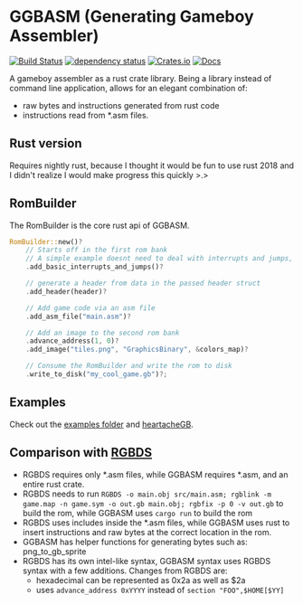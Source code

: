 # GGBASM (Generating Gameboy Assembler)
[![Build Status](https://travis-ci.org/rukai/ggbasm.svg?branch=master)](https://travis-ci.org/rukai/ggbasm) [![dependency status](https://deps.rs/repo/github/rukai/ggbasm/status.svg)](https://deps.rs/repo/github/rukai/ggbasm) [![Crates.io](https://img.shields.io/crates/v/ggbasm.svg)](https://crates.io/crates/ggbasm) [![Docs](https://docs.rs/ggbasm/badge.svg)](https://docs.rs/ggbasm)

A gameboy assembler as a rust crate library.
Being a library instead of command line application, allows for an elegant combination of:
*   raw bytes and instructions generated from rust code
*   instructions read from *.asm files.

## Rust version

Requires nightly rust, because I thought it would be fun to use rust 2018 and I didn't realize I would make progress this quickly >.>

## RomBuilder

The RomBuilder is the core rust api of GGBASM.

```rust
RomBuilder::new()?
    // Starts off in the first rom bank
    // A simple example doesnt need to deal with interrupts and jumps, so generate a dummy
    .add_basic_interrupts_and_jumps()?

    // generate a header from data in the passed header struct
    .add_header(header)?

    // Add game code via an asm file
    .add_asm_file("main.asm")?

    // Add an image to the second rom bank
    .advance_address(1, 0)?
    .add_image("tiles.png", "GraphicsBinary", &colors_map)?

    // Consume the RomBuilder and write the rom to disk
    .write_to_disk("my_cool_game.gb")?;
```

## Examples

Check out the [examples folder](https://github.com/rukai/ggbasm/tree/master/examples) and [heartacheGB](https://github.com/rukai/HeartacheGB).

## Comparison with [RGBDS](https://github.com/rednex/rgbds)

*   RGBDS requires only *.asm files, while GGBASM requires *.asm, and an entire rust crate.
*   RGBDS needs to run `RGBDS -o main.obj src/main.asm; rgblink -m game.map -n game.sym -o out.gb main.obj; rgbfix -p 0 -v out.gb` to build the rom, while GGBASM uses `cargo run` to build the rom
*   RGBDS uses includes inside the *.asm files, while GGBASM uses rust to insert instructions and raw bytes at the correct location in the rom.
*   GGBASM has helper functions for generating bytes such as: png_to_gb_sprite
*   RGBDS has its own intel-like syntax, GGBASM syntax uses RGBDS syntax with a few additions. Changes from RGBDS are:
    +   hexadecimal can be represented as 0x2a as well as $2a
    +   uses `advance_address 0xYYYY` instead of `section "FOO",$HOME[$YY]`
